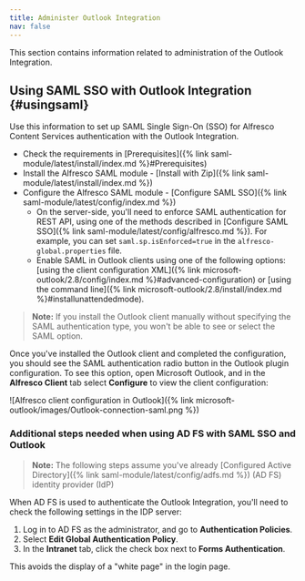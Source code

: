 ```yaml
---
title: Administer Outlook Integration
nav: false
---
```


This section contains information related to administration of the Outlook Integration.

## Using SAML SSO with Outlook Integration {#usingsaml}

Use this information to set up SAML Single Sign-On (SSO) for Alfresco Content Services authentication with the Outlook Integration.

* Check the requirements in [Prerequisites]({% link saml-module/latest/install/index.md %}#Prerequisites)
* Install the Alfresco SAML module - [Install with Zip]({% link saml-module/latest/install/index.md %})
* Configure the Alfresco SAML module - [Configure SAML SSO]({% link saml-module/latest/config/index.md %})
  * On the server-side, you'll need to enforce SAML authentication for REST API, using one of the methods described in [Configure SAML SSO]({% link saml-module/latest/config/alfresco.md %}). For example, you can set `saml.sp.isEnforced=true` in the `alfresco-global.properties` file.
  * Enable SAML in Outlook clients using one of the following options: [using the client configuration XML]({% link microsoft-outlook/2.8/config/index.md %}#advanced-configuration) or [using the command line]({% link microsoft-outlook/2.8/install/index.md %}#installunattendedmode).

>**Note:** If you install the Outlook client manually without specifying the SAML authentication type, you won't be able to see or select the SAML option.

Once you've installed the Outlook client and completed the configuration, you should see the SAML authentication radio button in the Outlook plugin configuration. To see this option, open Microsoft Outlook, and in the **Alfresco Client** tab select **Configure** to view the client configuration:

![Alfresco client configuration in Outlook]({% link microsoft-outlook/images/Outlook-connection-saml.png %})

### Additional steps needed when using AD FS with SAML SSO and Outlook

>**Note:** The following steps assume you've already [Configured Active Directory]({% link saml-module/latest/config/adfs.md %}) (AD FS) identity provider (IdP)

When AD FS is used to authenticate the Outlook Integration, you'll need to check the following settings in the IDP server:

1. Log in to AD FS as the administrator, and go to **Authentication Policies**.
2. Select **Edit Global Authentication Policy**.
3. In the **Intranet** tab, click the check box next to **Forms Authentication**.

This avoids the display of a "white page" in the login page.
